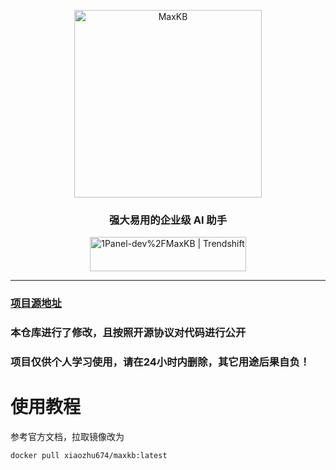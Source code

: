 <p align="center"><img src= "https://github.com/1Panel-dev/maxkb/assets/52996290/c0694996-0eed-40d8-b369-322bf2a380bf" alt="MaxKB" width="300" /></p>
<h3 align="center">强大易用的企业级 AI 助手</h3>
<p align="center"><a href="https://trendshift.io/repositories/9113" target="_blank"><img src="https://trendshift.io/api/badge/repositories/9113" alt="1Panel-dev%2FMaxKB | Trendshift" style="width: 250px; height: 55px;" width="250" height="55"/></a></p>
<hr/>

### [项目源地址](https://github.com/1Panel-dev/MaxKB)
### 本仓库进行了修改，且按照开源协议对代码进行公开
### 项目仅供个人学习使用，请在24小时内删除，其它用途后果自负！
# 使用教程
参考官方文档，拉取镜像改为
```bash
docker pull xiaozhu674/maxkb:latest
```
